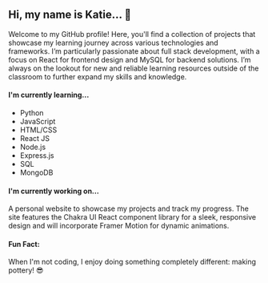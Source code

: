 ## Hi, my name is Katie... 👋

<!--
**SandKat214/SandKat214** is a ✨ _special_ ✨ repository because its `README.md` (this file) appears on your GitHub profile.

Here are some ideas to get you started:

- 🔭 I’m currently working on ...
- 🌱 I’m currently learning ...
- 👯 I’m looking to collaborate on ...
- 🤔 I’m looking for help with ...
- 💬 Ask me about ...
- 📫 How to reach me: ...
- 😄 Pronouns: ...
- ⚡ Fun fact: ...
-->

Welcome to my GitHub profile! Here, you'll find a collection of projects that showcase my learning journey across various technologies and frameworks. I’m particularly passionate about full stack development, with a focus on React for frontend design and MySQL for backend solutions. I’m always on the lookout for new and reliable learning resources outside of the classroom to further expand my skills and knowledge.

#### I'm currently learning...

* Python
* JavaScript
* HTML/CSS
* React JS
* Node.js
* Express.js
* SQL
* MongoDB

#### I'm currently working on...

A personal website to showcase my projects and track my progress. The site features the Chakra UI React component library for a sleek, responsive design and will incorporate Framer Motion for dynamic animations.

#### Fun Fact:

When I'm not coding, I enjoy doing something completely different: making pottery! 😎
